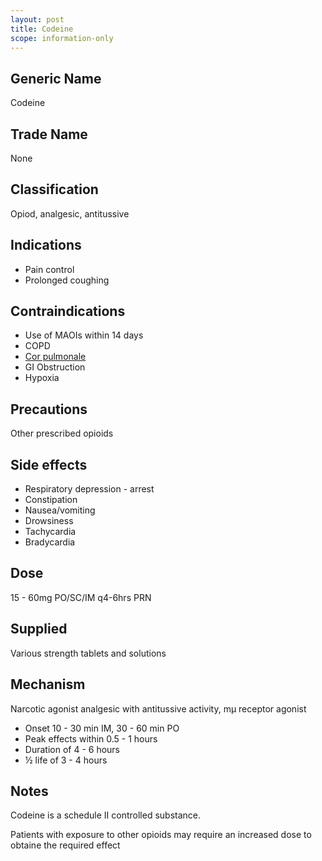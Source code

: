```yaml
---
layout: post
title: Codeine
scope: information-only
---
```


## Generic Name

Codeine

## Trade Name

None

## Classification

Opiod, analgesic, antitussive

## Indications

- Pain control
- Prolonged coughing

## Contraindications

- Use of MAOIs within 14 days
- COPD
- [Cor pulmonale](https://en.wikipedia.org/wiki/Pulmonary_heart_disease)
- GI Obstruction
- Hypoxia

## Precautions

Other prescribed opioids

## Side effects

- Respiratory depression - arrest
- Constipation
- Nausea/vomiting
- Drowsiness
- Tachycardia
- Bradycardia

## Dose

15 - 60mg PO/SC/IM q4-6hrs PRN

## Supplied

Various strength tablets and solutions

## Mechanism

Narcotic agonist analgesic with antitussive activity, mµ receptor agonist

- Onset 10 - 30 min IM, 30 - 60 min PO
- Peak effects within 0.5 - 1 hours
- Duration of 4 - 6 hours
- ½ life of 3 - 4 hours

## Notes

Codeine is a schedule II controlled substance.

Patients with exposure to other opioids may require an increased dose to obtaine the required effect
